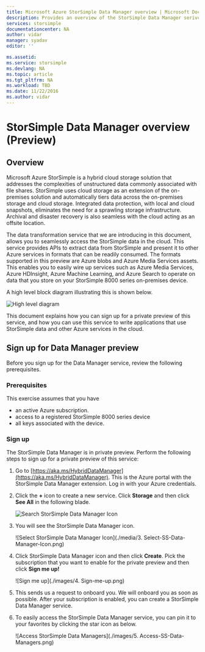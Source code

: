 ```yaml
---
title: Microsoft Azure StorSimple Data Manager overview | Microsoft Docs
description: Provides an overview of the StorSimple Data Manager serivce (private preview)
services: storsimple
documentationcenter: NA
author: vidar
manager: syadav
editor: ''

ms.assetid: 
ms.service: storsimple
ms.devlang: NA
ms.topic: article
ms.tgt_pltfrm: NA
ms.workload: TBD
ms.date: 11/22/2016
ms.author: vidar
---
```


# StorSimple Data Manager overview (Preview)

## Overview

Microsoft Azure StorSimple is a hybrid cloud storage solution that addresses the complexities of unstructured data commonly associated with file shares. StorSimple uses cloud storage as an extension of the on-premises solution and automatically tiers data across the on-premises storage and cloud storage. Integrated data protection, with local and cloud snapshots, eliminates the need for a sprawling storage infrastructure. Archival and disaster recovery is also seamless with the cloud acting as an offsite location.

The data transformation service that we are introducing in this document, allows you to seamlessly access the StorSimple data in the cloud. This service provides APIs to extract data from StorSimple and present it to other Azure services in formats that can be readily consumed. The formats supported in this preview are Azure blobs and Azure Media Services assets. This enables you to easily wire up services such as Azure Media Services, Azure HDInsight, Azure Machine Learning, and Azure Search to operate on data that you store on your StorSimple 8000 series on-premises device.

A high level block diagram illustrating this is shown below.

![High level diagram](./media/high-level-diagram.png)

This document explains how you can sign up for a private preview of this service, and how you can use this service to write applications that use StorSimple data and other Azure services in the cloud.

## Sign up for Data Manager preview
Before you sign up for the Data Manager service, review the following prerequisites.

### Prerequisites

This exercise assumes that you have
* an active Azure subscription.
* access to a registered StorSimple 8000 series device
* all keys associated with the device.

### Sign up

The StorSimple Data Manager is in private preview. Perform the following steps to sign up for a private preview of this service:

1.	Go to [https://aka.ms/HybridDataManager](https://aka.ms/HybridDataManager). This is the Azure portal with the StorSimple Data Manager extension. Log in with your Azure credentials.

2.	Click the **+** icon to create a new service. Click **Storage** and then click **See All** in the following blade.

    ![Search StorSimple Data Manager Icon](./media/search-data-manager-icon.png)

3. You will see the StorSimple Data Manager icon.

    ![Select StorSimple Data Manager Icon](./media/3. Select-SS-Data-Manager-Icon.png)

4. Click StorSimple Data Manager icon and then click **Create**. Pick the subscription that you want to enable for the private preview and then click **Sign me up!**

    ![Sign me up](./images/4. Sign-me-up.png)

5. This sends us a request to onboard you. We will onboard you as soon as possible. After your subscription is enabled, you can create a StorSimple Data Manager service.

6. To easily access the StorSimple Data Manager service, you can pin it to your favorites by clicking the star icon as below.

    ![Access StorSimple Data Managers](./images/5. Access-SS-Data-Managers.png)